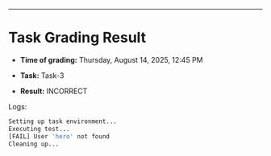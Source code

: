 
---
# Task Grading Result

- **Time of grading:** Thursday, August 14, 2025, 12:45 PM

- **Task:** Task-3

- **Result:** INCORRECT


Logs:
```bash
Setting up task environment...
Executing test...
[FAIL] User 'hero' not found
Cleaning up...
```
